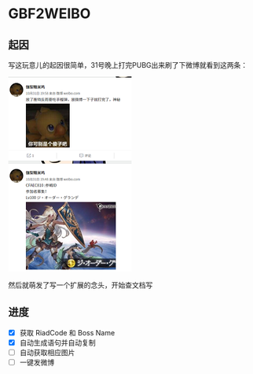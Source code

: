 # GBF2WEIBO
## 起因
写这玩意儿的起因很简单，31号晚上打完PUBG出来刷了下微博就看到这两条：

![reason](reason.png)

然后就萌发了写一个扩展的念头，开始查文档写

## 进度

- [x] 获取 RiadCode 和 Boss Name
- [x] 自动生成语句并自动复制
- [ ] 自动获取相应图片
- [ ] 一键发微博